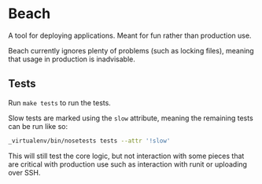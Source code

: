 # Beach

A tool for deploying applications.
Meant for fun rather than production use.

Beach currently ignores plenty of problems (such as locking files),
meaning that usage in production is inadvisable.

## Tests

Run `make tests` to run the tests.

Slow tests are marked using the `slow` attribute,
meaning the remaining tests can be run like so:

```sh
_virtualenv/bin/nosetests tests --attr '!slow'
```

This will still test the core logic,
but not interaction with some pieces that are critical with production use
such as interaction with runit or uploading over SSH.
